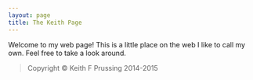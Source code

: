 ```yaml
---
layout: page
title: The Keith Page
---
```


Welcome to my web page!  This is a little place on the web I like to
call my own.  Feel free to take a look around.

>   Copyright © Keith F Prussing 2014-2015

